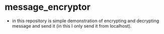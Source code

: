 # message_encryptor
- in this repository is simple demonstration of encrypting and decrypting message and send it (in this I only send it from localhost).
